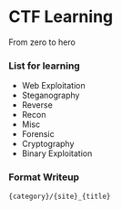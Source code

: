 # CTF Learning
From zero to hero

### List for learning
- Web Exploitation
- Steganography
- Reverse
- Recon
- Misc
- Forensic
- Cryptography
- Binary Exploitation

### Format Writeup
```
{category}/{site}_{title}
```